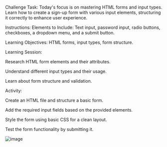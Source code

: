 Challenge Task: 
Today's focus is on mastering HTML forms and input types. Learn how to create a sign-up form with various input elements, structuring it correctly to enhance user experience.

Instructions:
Elements to Include: Text input, password input, radio buttons, checkboxes, a dropdown menu, and a submit button.

Learning Objectives: HTML forms, input types, form structure.

Learning Session:

Research HTML form elements and their attributes.

Understand different input types and their usage.

Learn about form structure and validation.

Activity:

Create an HTML file and structure a basic form.

Add the required input fields based on the provided elements.

Style the form using basic CSS for a clean layout.

Test the form functionality by submitting it.

![image](https://github.com/user-attachments/assets/7056779b-8be2-495c-bf29-a16ca766467b)






